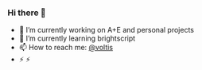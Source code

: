 ### Hi there 👋


- 🔭 I’m currently working on A+E and personal projects
- 🌱 I’m currently learning brightscript
- 📫 How to reach me: [@voltis](https://avoltis.github.io/portfolio/)
- ⚡ ⚡ 
